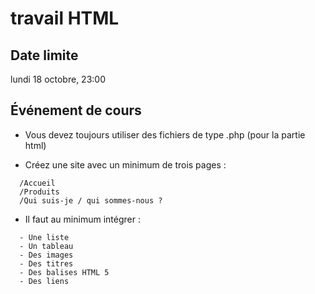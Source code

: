 # travail HTML

## Date limite
lundi 18 octobre, 23:00

## Événement de cours

- Vous devez toujours utiliser des fichiers de type .php (pour la partie html)

- Créez une site avec un minimum de trois pages :

```
  /Accueil
  /Produits
  /Qui suis-je / qui sommes-nous ?
```
- Il faut au minimum intégrer :

```
  - Une liste
  - Un tableau
  - Des images
  - Des titres
  - Des balises HTML 5
  - Des liens
```
